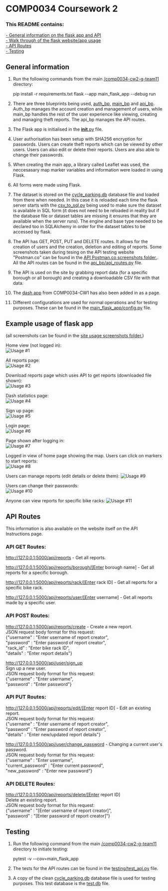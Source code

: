 # COMP0034 Coursework 2

### This README contains:

[- General information on the flask app and API](#general-information)  
[- Walk through of the flask website/app usage](#example-usage-of-flask-app)  
[- API Routes](#api-routes)  
[- Testing](#testing)

## General information
1. Run the following commands from the main [/comp0034-cw2-g-team11](/) directory:

    pip install -r requirements.txt
    flask --app main_flask_app --debug run

2. There are three blueprints being used, [auth_bp](main_flask_app/auth_bp/), [main_bp](main_flask_app/main_bp/) and [api_bp](main_flask_app/api_bp/). Auth_bp manages the account creation and management of users, while main_bp handles the rest of the user experience like viewing, creating and managing theft reports. The api_bp manages the API routes.

3. The Flask app is initialised in the [__init__.py](/main_flask_app/__init__.py) file.

4. User authorisation has been setup with SHA256 encryption for passwords. Users can create theft reports which can be viewed by other users. Users can also edit or delete their reports. Users are also able to change their passwords.

5. When creating the main app, a library called Leaflet was used, the neccesasary map marker variables and information were loaded in using Flask.

6. All forms were made using Flask.

7. The dataset is stored on the [cycle_parking.db](/main_flask_app/data/cycle_parking.db) database file and loaded from there when needed. In this case it is reloaded each time the flask server starts with the [csv_to_sql.py](/main_flask_app/data/csv_to_sql.py) being used to make sure the dataset is available in SQL form (it does not need to be reloaded in reality but if the database file or dataset tables are missing it ensures that they are available when the server runs). The engine and base type needed to be declared too in SQLAlchemy in order for the dataset tables to be accessed by flask.

8. The API has GET, POST, PUT and DELETE routes. It allows for the creation of users and the creation, deletion and editing of reports. Some screenshots taken during tesing on the API testing website "Postman.co" can be found in the [API Postman.co screenshots folder.](/screenshots/api_postman.co_screenshots/). All the API routes can be found in the [api_bp/api_routes.py](/main_flask_app/api_bp/api_routes.py) file.

9. The API is used on the site by grabbing report data (for a specific borough or all borough) and creating a downloadable CSV file with that data.

10. The [dash app](/main_flask_app/dash_app_cycling/) from COMP0034-CW1 has also been added in as a page.

11. Different configurations are used for normal operations and for testing purposes. These can be found in the [main_flask_app/config.py](/main_flask_app/config.py) file.

## Example usage of flask app
(all screenshots can be found in the [site usage screenshots folder.](/screenshots/site_app_usage_screenshots/))

Home view (not logged in):  
![Usage #1](screenshots/site_app_usage_screenshots/1_index_page.PNG)

All reports page:  
![Usage #2](screenshots/site_app_usage_screenshots/2_all_user_reports.PNG)

Download reports page which uses API to get reports (downloaded file shown):  
![Usage #3](screenshots/site_app_usage_screenshots/3_download_reports.PNG)  

Dash statistics page:  
![Usage #4](/screenshots/site_app_usage_screenshots/4_dash_statistics.PNG)  

Sign up page:  
![Usage #5](/screenshots/site_app_usage_screenshots/5_sign_up.PNG)  

Login page:  
![Usage #6](/screenshots/site_app_usage_screenshots/6_login.PNG)  

Page shown after logging in:  
![Usage #7](/screenshots/site_app_usage_screenshots/7_logged_in.PNG)

Logged in view of home page showing the map. Users can click on markers to start reports:  
![Usage #8](/screenshots/site_app_usage_screenshots/8_report_map.PNG)  

Users can manage reports (edit details or delete them):
![Usage #9](/screenshots/site_app_usage_screenshots/9_manage_reports.PNG)

Users can change their passwords:  
![Usage #10](/screenshots/site_app_usage_screenshots/10_change_password.PNG)  

Anyone can view reports for specific bike racks:
![Usage #11](/screenshots/site_app_usage_screenshots/11_specific_reports.PNG)  

## API Routes
This information is also available on the website itself on the API Instructions page.

### API GET Routes:
http://127.0.0.1:5000/api/reports - Get all reports.

http://127.0.0.1:5000/api/reports/borough/[Enter borough name] - Get all reports for a specific borough.

http://127.0.0.1:5000/api/reports/rack/[Enter rack ID] - Get all reports for a specific bike rack.

http://127.0.0.1:5000/api/reports/user/[Enter username] - Get all reports made by a specific user.

### API POST Routes:
http://127.0.0.1:5000/api/reports/create - Create a new report.  
JSON request body format for this request:  
{"username" : "Enter username of report creator",  
"password" : "Enter password of report creator",  
"rack_id" : "Enter bike rack ID",  
"details" : "Enter report details"}

http://127.0.0.1:5000/api/user/sign_up  
Sign up a new user.  
JSON request body format for this request:  
{"username" : "Enter username",  
"password" : "Enter password"}

### API PUT Routes:

http://127.0.0.1:5000/api/reports/edit/[Enter report ID] - Edit an existing report.  
JSON request body format for this request:  
{"username" : "Enter username of report creator",  
"password" : "Enter password of report creator",  
"details" : "Enter new/updated report details"}

http://127.0.0.1:5000/api/user/change_password - Changing a current user's password.  
JSON request body format for this request:  
{"username" : "Enter username",  
"current_password" : "Enter current password",  
"new_password" : "Enter new password"}

### API DELETE Routes:

http://127.0.0.1:5000/api/reports/delete/[Enter report ID]  
Delete an existing report.  
JSON request body format for this request:  
{"username" : "[Enter username of report creator]",  
"password" : "[Enter password of report creator]"}

## Testing
1. Run the following command from the main [/comp0034-cw2-g-team11](/) directory to initiate testing:

    pytest -v --cov=main_flask_app  

2. The tests for the API routes can be found in the [testing/test_api.py](/testing/test_api.py) file.

3. A copy of the clean [cycle_parking.db](/main_flask_app/data/cycle_parking.db) database file is used for testing purposes. This test database is the [test.db](/testing/test.db) file.